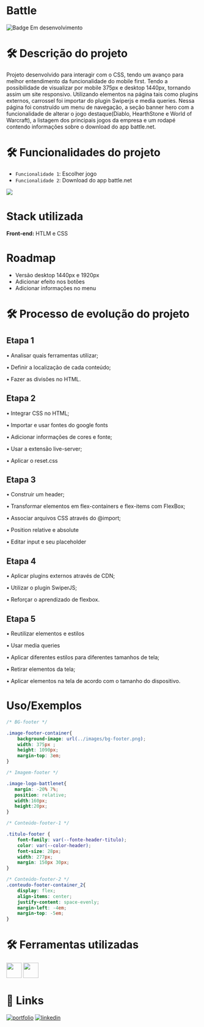 # **Battle**

![Badge Em desenvolvimento](http://img.shields.io/static/v1?label=STATUS&message=EM%20DESENVOLVIMENTO&color=GREEN&style=for-the-badge)  

# 🛠️ Descrição do projeto 

Projeto desenvolvido para interagir com o CSS, tendo um avanço para melhor entendimento da funcionalidade do mobile first. Tendo a possibilidade de visualizar
por mobile 375px e desktop 1440px, tornando assim um site responsivo. Utilizando elementos na página tais como plugins externos, carrossel foi importar do 
plugin Swiperjs e media queries. Nessa página foi construído um menu de navegação, a seção banner hero com a funcionalidade de alterar o jogo destaque(Diablo, HearthStone e World of Warcraft), a listagem dos principais jogos da empresa e um rodapé contendo informações sobre o download do app battle.net.

# 🛠️ Funcionalidades do projeto

- `Funcionalidade 1`: Escolher jogo
- `Funcionalidade 2`: Download do app battle.net       

![](https://user-images.githubusercontent.com/108702091/219738908-dee66c3b-1694-4581-9b9f-79a889e4486f.gif)


# Stack utilizada

**Front-end:** HTLM e CSS

# Roadmap

- Versão desktop 1440px e 1920px
- Adicionar efeito nos botões
- Adicionar informações no menu

# 🛠️ Processo de evolução do projeto

## Etapa 1

• Analisar quais ferramentas utilizar;

• Definir a localização de cada conteúdo;

• Fazer as divisões no HTML.

## Etapa 2

• Integrar CSS no HTML;

• Importar e usar fontes do google fonts

• Adicionar informações de cores e fonte;

• Usar a extensão live-server;

• Aplicar o reset.css


## Etapa 3

• Construir um header;

• Transformar elementos em flex-containers e flex-items com FlexBox;

• Associar arquivos CSS através do @import;

• Position relative e absolute

• Editar input e seu placeholder


## Etapa 4

• Aplicar plugins externos através de CDN;

• Utilizar o plugin SwiperJS;

• Reforçar o aprendizado de flexbox.

## Etapa 5

• Reutilizar elementos e estilos

• Usar media queries

• Aplicar diferentes estilos para diferentes tamanhos de tela;

• Retirar elementos da tela;

• Aplicar elementos na tela de acordo com o tamanho do dispositivo.

# Uso/Exemplos

```css
/* BG-footer */

.image-footer-container{
    background-image: url(../images/bg-footer.png);
    width: 375px ;
    height: 1090px;
    margin-top: 3em;
}

/* Imagem-footer */

.image-logo-battlenet{
   margin: -20% 7%;
   position: relative;
   width:160px;
   height:20px;
}

/* Conteúdo-footer-1 */

.titulo-footer {
    font-family: var(--fonte-header-titulo);
    color: var(--color-header);
    font-size: 28px;
    width: 277px;
    margin: 150px 30px;
}

/* Conteúdo-footer-2 */
.conteudo-footer-container_2{
    display: flex;
    align-items: center;
    justify-content: space-evenly;
    margin-left: -4em;
    margin-top: -5em;
}
```

# 🛠️ Ferramentas utilizadas

<img src="https://cdn.jsdelivr.net/gh/devicons/devicon/icons/css3/css3-original.svg" width="40" height="40"/>  <img src="https://cdn.jsdelivr.net/gh/devicons/devicon/icons/html5/html5-original-wordmark.svg" width="40" height="40"/> 

# 🔗 Links
[![portfolio](https://img.shields.io/badge/my_portfolio-000?style=for-the-badge&logo=ko-fi&logoColor=white)](https://github.com/fernanda1102)
[![linkedin](https://img.shields.io/badge/linkedin-0A66C2?style=for-the-badge&logo=linkedin&logoColor=white)](https://www.linkedin.com/in/fernanda-corredera-88805a172/)


   

     

      
